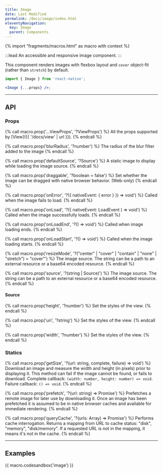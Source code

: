 ```yaml
---
title: Image
date: Last Modified
permalink: /docs/image/index.html
eleventyNavigation:
  key: Image
  parent: Components
---
```


{% import "fragments/macros.html" as macro with context %}

:::lead
An accessible and responsive image component.
:::

This component renders images with flexbox layout and `cover` object-fit (rather than `stretch`) by default.

```jsx
import { Image } from 'react-native';

<Image {...props} />;
```

---

## API

### Props

{% call macro.prop('...ViewProps', '?ViewProps') %}
All the props supported by [View]({{ '/docs/view' | url }}).
{% endcall %}

{% call macro.prop('blurRadius', '?number') %}
The radius of the blur filter added to the image
{% endcall %}

{% call macro.prop('defaultSource', '?Source') %}
A static image to display while loading the image source.
{% endcall %}

{% call macro.prop('draggable', '?boolean = false') %}
Set whether the image can be dragged with native browser behavior. (Web-only)
{% endcall %}

{% call macro.prop('onError', '?({ nativeEvent: { error } }) => void') %}
Called when the image fails to load.
{% endcall %}

{% call macro.prop('onLoad', '?({ nativeEvent: LoadEvent ) => void') %}
Called when the image successfully loads.
{% endcall %}

{% call macro.prop('onLoadEnd', '?() => void') %}
Called when image loading ends.
{% endcall %}

{% call macro.prop('onLoadStart', '?() => void') %}
Called when the image loading starts.
{% endcall %}

{% call macro.prop('resizeMode', '?("center" | "cover" | "contain" | "none" | "stretch") = "cover"') %}
The image source. The string can be a path to an external resource or a base64 encoded resource.
{% endcall %}

{% call macro.prop('source', '?(string | Source)') %}
The image source. The string can be a path to an external resource or a base64 encoded resource.
{% endcall %}

#### Source

{% call macro.prop('height', '?number') %}
Set the styles of the view.
{% endcall %}

{% call macro.prop('uri', '?string') %}
Set the styles of the view.
{% endcall %}

{% call macro.prop('width', '?number') %}
Set the styles of the view.
{% endcall %}

### Statics

{% call macro.prop('getSize', '?(url: string, complete, failure) => void') %}
Download an image and measure the width and height (in pixels) prior to displaying it. This method can fail if the image cannot be found, or fails to download.
Complete callback: `(width: number, height: number) => void`.
Failure callback: `() => void`.
{% endcall %}

{% call macro.prop('prefetch', '?(url: string) => Promise') %}
Prefetches a remote image for later use by downloading it. Once an image has been prefetched it is assumed to be in native browser caches and available for immediate rendering.
{% endcall %}

{% call macro.prop('queryCache', '?(urls: Array<string>) => Promise') %}
Performs cache interrogation. Returns a mapping from URL to cache status: "disk", "memory", "disk/memory". If a requested URL is not in the mapping, it means it's not in the cache.
{% endcall %}

---

## Examples

{{ macro.codesandbox('image') }}
